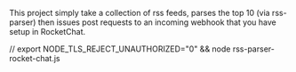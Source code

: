 This project simply take a collection of rss feeds, parses the top 10 (via rss-parser) then issues post requests to an incoming webhook that you have setup in RocketChat.

// export NODE_TLS_REJECT_UNAUTHORIZED="0" && node rss-parser-rocket-chat.js
